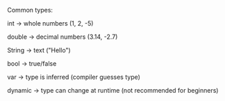 Common types:

int → whole numbers (1, 2, -5)

double → decimal numbers (3.14, -2.7)

String → text ("Hello")

bool → true/false

var → type is inferred (compiler guesses type)

dynamic → type can change at runtime (not recommended for beginners)

